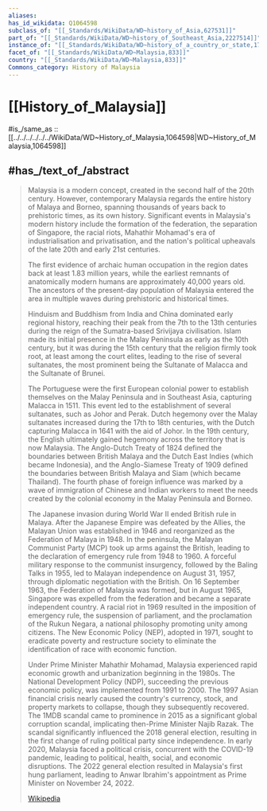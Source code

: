 ```yaml
---
aliases:
has_id_wikidata: Q1064598
subclass_of: "[[_Standards/WikiData/WD~history_of_Asia,627531]]"
part_of: "[[_Standards/WikiData/WD~history_of_Southeast_Asia,2227514]]"
instance_of: "[[_Standards/WikiData/WD~history_of_a_country_or_state,17544377]]"
facet_of: "[[_Standards/WikiData/WD~Malaysia,833]]"
country: "[[_Standards/WikiData/WD~Malaysia,833]]"
Commons_category: History of Malaysia
---
```


# [[History_of_Malaysia]] 

#is_/same_as :: [[../../../../../../WikiData/WD~History_of_Malaysia,1064598|WD~History_of_Malaysia,1064598]] 

## #has_/text_of_/abstract 

> Malaysia is a modern concept, created in the second half of the 20th century. 
> However, contemporary Malaysia regards the entire history of Malaya and Borneo, spanning thousands of years back to prehistoric times, as its own history. Significant events in Malaysia's modern history include the formation of the federation, the separation of Singapore, the racial riots, Mahathir Mohamad's era of industrialisation and privatisation, and the nation's political upheavals of the late 20th and early 21st centuries.
>
> The first evidence of archaic human occupation in the region dates back at least 1.83 million years, while the earliest remnants of anatomically modern humans are approximately 40,000 years old. The ancestors of the present-day population of Malaysia entered the area in multiple waves during prehistoric and historical times.
>
> Hinduism and Buddhism from India and China dominated early regional history, reaching their peak from the 7th to the 13th centuries during the reign of the Sumatra-based Srivijaya civilisation. Islam made its initial presence in the Malay Peninsula as early as the 10th century, but it was during the 15th century that the religion firmly took root, at least among the court elites, leading to the rise of several sultanates, the most prominent being the Sultanate of Malacca and the Sultanate of Brunei.
>
> The Portuguese were the first European colonial power to establish themselves on the Malay Peninsula and in Southeast Asia, capturing Malacca in 1511. This event led to the establishment of several sultanates, such as Johor and Perak. Dutch hegemony over the Malay sultanates increased during the 17th to 18th centuries, with the Dutch capturing Malacca in 1641 with the aid of Johor. In the 19th century, the English ultimately gained hegemony across the territory that is now Malaysia. The Anglo-Dutch Treaty of 1824 defined the boundaries between British Malaya and the Dutch East Indies (which became Indonesia), and the Anglo-Siamese Treaty of 1909 defined the boundaries between British Malaya and Siam (which became Thailand). The fourth phase of foreign influence was marked by a wave of immigration of Chinese and Indian workers to meet the needs created by the colonial economy in the Malay Peninsula and Borneo.
>
> The Japanese invasion during World War II ended British rule in Malaya. After the Japanese Empire was defeated by the Allies, the Malayan Union was established in 1946 and reorganized as the Federation of Malaya in 1948. In the peninsula, the Malayan Communist Party (MCP) took up arms against the British, leading to the declaration of emergency rule from 1948 to 1960. A forceful military response to the communist insurgency, followed by the Baling Talks in 1955, led to Malayan independence on August 31, 1957, through diplomatic negotiation with the British. On 16 September 1963, the Federation of Malaysia was formed, but in August 1965, Singapore was expelled from the federation and became a separate independent country. A racial riot in 1969 resulted in the imposition of emergency rule, the suspension of parliament, and the proclamation of the Rukun Negara, a national philosophy promoting unity among citizens. The New Economic Policy (NEP), adopted in 1971, sought to eradicate poverty and restructure society to eliminate the identification of race with economic function.
>
> Under Prime Minister Mahathir Mohamad, Malaysia experienced rapid economic growth and urbanization beginning in the 1980s. The National Development Policy (NDP), succeeding the previous economic policy, was implemented from 1991 to 2000. The 1997 Asian financial crisis nearly caused the country's currency, stock, and property markets to collapse, though they subsequently recovered. The 1MDB scandal came to prominence in 2015 as a significant global corruption scandal, implicating then-Prime Minister Najib Razak. The scandal significantly influenced the 2018 general election, resulting in the first change of ruling political party since independence. In early 2020, Malaysia faced a political crisis, concurrent with the COVID-19 pandemic, leading to political, health, social, and economic disruptions. The 2022 general election resulted in Malaysia's first hung parliament, leading to Anwar Ibrahim's appointment as Prime Minister on November 24, 2022.
>
> [Wikipedia](https://en.wikipedia.org/wiki/History%20of%20Malaysia) 

